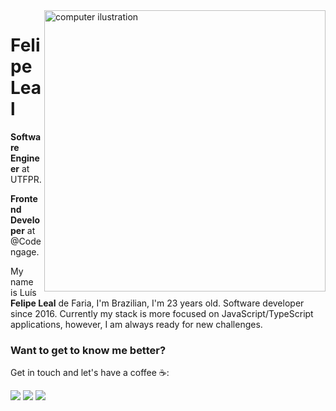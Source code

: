<img src="https://raw.githubusercontent.com/MicaelliMedeiros/micaellimedeiros/master/image/computer-illustration.png" min-width="450px" max-width="450px" width="450px" align="right" alt="computer ilustration">

# Felipe Leal

**Software Engineer** at UTFPR.

**Frontend Developer** at @Codengage.

My name is Luís **Felipe Leal** de Faria, I'm Brazilian, I'm 23 years old. Software developer since 2016. Currently my stack is more focused on JavaScript/TypeScript applications, however, I am always ready for new challenges.

### **Want to get to know me better?**

Get in touch and let's have a coffee ☕️:

<p align="left">
  <a href="https://www.linkedin.com/in/lealluisf" alt="Linkedin">
  <img src="https://img.shields.io/badge/-Linkedin-0e76a8?style=for-the-badge&logo=linkedin&logoColor=white&link=https://www.linkedin.com/in/lealluisf" /></a>

  <a href="https://felipelealdefaria.github.io/" alt="Personal WebSite">
  <img src="https://img.shields.io/badge/-felipelealdefaria.github.io-9177ff?style=for-the-badge&logo=firefox&logoColor=white&link=https://felipelealdefaria.github.io/"/></a>

  <a href="mailto:felipelealdefaria@gmail.com" alt="Gmail">
  <img src="https://img.shields.io/badge/-felipelealdefaria@gmail.com-ce2d28?style=for-the-badge&logo=gmail&logoColor=white&link=mailto:felipelealdefaria@gmail.com"/></a>
</p>  
